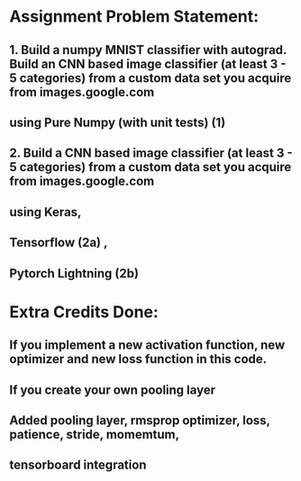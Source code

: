 # Assignment Problem Statement:
## 1. Build a numpy MNIST classifier with autograd. Build an CNN based image classifier (at least 3 - 5 categories) from a custom data set you acquire from images.google.com
##    using Pure Numpy (with unit tests) (1)
## 2. Build a CNN based image classifier (at least 3 - 5 categories) from a custom data set you acquire from images.google.com
##    using Keras,
##    Tensorflow (2a) ,
##    Pytorch Lightning (2b)
#  Extra Credits Done:
##    If you implement a new activation function, new optimizer and new loss function in this code.
##    If you create your own pooling layer

##    Added pooling layer, rmsprop optimizer, loss, patience, stride, momemtum,
##    tensorboard integration
